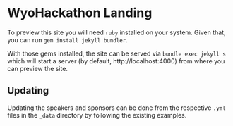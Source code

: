# WyoHackathon Landing

To preview this site you will need `ruby` installed on your system. Given that, you can run `gem install jekyll bundler`.

With those gems installed, the site can be served via `bundle exec jekyll s` which will start a server (by default, http://localhost:4000) from where you can preview the site.

## Updating

Updating the speakers and sponsors can be done from the respective `.yml` files in the `_data` directory by following the existing examples.
